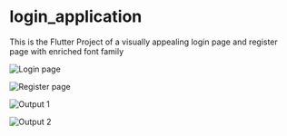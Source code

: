 # login_application

This is the Flutter Project of a visually appealing login page and register page with enriched font family

![Login page](https://github.com/Manoj-S-007/mobile_applications/assets/77037123/af57de26-1327-41e2-937b-925adba3fb27)

![Register page](https://github.com/Manoj-S-007/mobile_applications/assets/77037123/b19c224a-d6f5-4068-96b7-81bc69326307)

![Output 1](https://github.com/Manoj-S-007/mobile_applications/assets/77037123/a30ba494-6b7e-4efe-a12b-aa02848a4d0b)

![Output 2](https://github.com/Manoj-S-007/mobile_applications/assets/77037123/98749279-2acc-4080-b71d-52e634f53063)





